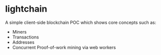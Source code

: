 # lightchain
A simple client-side blockchain POC which shows core concepts such as:
* Miners
* Transactions
* Addresses
* Concurrent Proof-of-work mining via web workers
